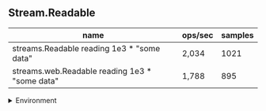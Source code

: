 ## Stream.Readable

|name|ops/sec|samples|
|-|-|-|
|streams.Readable reading 1e3 * "some data"|2,034|1021|
|streams.web.Readable reading 1e3 * "some data"|1,788|895|


<details>
<summary>Environment</summary>

* __Machine:__ linux x64 | 4 vCPUs | 7.6GB Mem
* __Run:__ Wed Oct 15 2025 22:46:25 GMT+0000 (Coordinated Universal Time)
* __Node:__ `v24.10.0`
</details>

<!--
{"environment":{"platform":"linux","arch":"x64","cpus":4,"totalMemory":7.597843170166016},"benchmarks":[{"name":"streams.Readable reading 1e3 * \"some data\"","samples":1021,"opsSec":2034.3381657459067},{"name":"streams.web.Readable reading 1e3 * \"some data\"","samples":895,"opsSec":1788.2169438502497}]}-->
